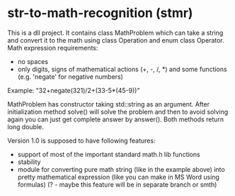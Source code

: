 # str-to-math-recognition (stmr)
This is a dll project. It contains class MathProblem which can take a string and convert it to the math using class Operation and enum class Operator.
Math expression requirements:
- no spaces
- only digits, signs of mathematical actions (+, -, /, *) and some functions (e.g. 'negate' for negative numbers) 

Example: "32+negate(321)/2+(33-5*(45-9))"

MathProblem has constructor taking std::string as an argument. 
After initialization method solve() will solve the problem and then to avoid solving again you can just get complete answer by answer().
Both methods return long double.

Version 1.0 is supposed to have following features:
- support of most of the important standard math.h lib functions
- stability
- module for converting pure math string (like in the example above) into pretty mathematical expression (like you can make in MS Word using formulas) (? - maybe this feature will be in separate branch or smth)
